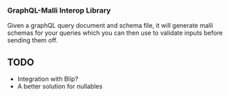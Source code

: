 ### GraphQL-Malli Interop Library

Given a graphQL query document and schema file, it will generate malli schemas for your queries which you can then use to validate inputs before sending them off.

## TODO
- Integration with Blip?
- A better solution for nullables
